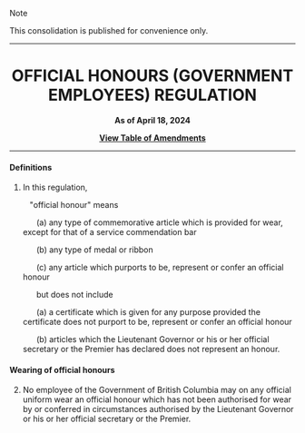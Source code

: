 > [!note]
> This consolidation is published for convenience only.

<div align="center">

<hr/>

<h1>OFFICIAL HONOURS (GOVERNMENT EMPLOYEES) REGULATION</h1>

**As of April 18, 2024**

[**View Table of Amendments**](./README.md)

<hr/>

</div>

#### Definitions

1. In this regulation,

   &nbsp;&nbsp;&nbsp;"official honour" means

   &nbsp;&nbsp;&nbsp;&nbsp;&nbsp;&nbsp;(a) any type of commemorative article which is provided for wear, except for that of a service commendation bar

   &nbsp;&nbsp;&nbsp;&nbsp;&nbsp;&nbsp;(b) any type of medal or ribbon

   &nbsp;&nbsp;&nbsp;&nbsp;&nbsp;&nbsp;(c) any article which purports to be, represent or confer an official honour

   &nbsp;&nbsp;&nbsp;&nbsp;&nbsp;&nbsp;but does not include

   &nbsp;&nbsp;&nbsp;&nbsp;&nbsp;&nbsp;(a) a certificate which is given for any purpose provided the certificate does not purport to be, represent or confer an official honour

   &nbsp;&nbsp;&nbsp;&nbsp;&nbsp;&nbsp;(b) articles which the Lieutenant Governor or his or her official secretary or the Premier has declared does not represent an honour.

#### Wearing of official honours

2. No employee of the Government of British Columbia may on any official uniform wear an official honour which has not been authorised for wear by or conferred in circumstances authorised by the Lieutenant Governor or his or her official secretary or the Premier.
